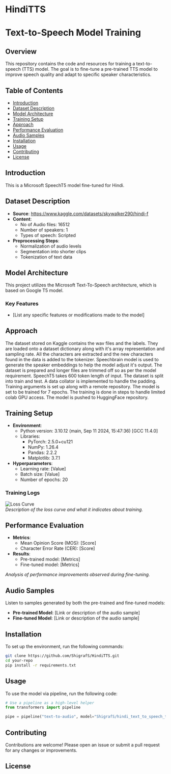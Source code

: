 # HindiTTS
# Text-to-Speech Model Training

## Overview
This repository contains the code and resources for training a text-to-speech (TTS) model. The goal is to fine-tune a pre-trained TTS model to improve speech quality and adapt to specific speaker characteristics.

## Table of Contents
- [Introduction](#introduction)
- [Dataset Description](#dataset-description)
- [Model Architecture](#model-architecture)
- [Training Setup](#training-setup)
- [Approach](#approach)
- [Performance Evaluation](#performance-evaluation)
- [Audio Samples](#audio-samples)
- [Installation](#installation)
- [Usage](#usage)
- [Contributing](#contributing)
- [License](#license)

## Introduction
This is a Microsoft SpeechT5 model fine-tuned for Hindi. 

## Dataset Description
- **Source**: https://www.kaggle.com/datasets/skywalker290/hindi-f
- **Content**: 
  - No of Audio files: 16512
  - Number of speakers: 1
  - Types of speech: Scripted
- **Preprocessing Steps**:
  - Normalization of audio levels
  - Segmentation into shorter clips
  - Tokenization of text data

## Model Architecture
This project utilizes the Microsoft Text-To-Speech architecture, which is based on Google T5 model. 

### Key Features
- [List any specific features or modifications made to the model]

## Approach 
The dataset stored on Kaggle contains the wav files and the labels. They are loaded onto a dataset dictionary along with it's array representation and sampling rate. All the characters are extracted and the new characters found in the data is added to the tokenizer. Speechbrain model is used to generate the speaker embeddings to help the model adjust it's output. The dataset is prepared and longer files are trimmed off so as per the model requirement. SpeechT5 takes 600 token length of input. The dataset is split into train and test. A data collator is implemented to handle the padding. Training arguments is set up along with a remote repository. The model is set to be trained for 7 epochs. The training is done in steps to handle limited colab GPU access. The model is pushed to HuggingFace repository.

## Training Setup
- **Environment**: 
  - Python version: 3.10.12 (main, Sep 11 2024, 15:47:36) [GCC 11.4.0]
  - Libraries: 
    - PyTorch: 2.5.0+cu121
    - NumPy: 1.26.4
    - Pandas: 2.2.2
    - Matplotlib: 3.7.1
- **Hyperparameters**:
  - Learning rate: [Value]
  - Batch size: [Value]
  - Number of epochs: 20

### Training Logs
![Loss Curve](path/to/loss_curve.png)  
*Description of the loss curve and what it indicates about training.*

## Performance Evaluation
- **Metrics**:
  - Mean Opinion Score (MOS): [Score]
  - Character Error Rate (CER): [Score]
- **Results**:
  - Pre-trained model: [Metrics]
  - Fine-tuned model: [Metrics]
  
*Analysis of performance improvements observed during fine-tuning.*

## Audio Samples
Listen to samples generated by both the pre-trained and fine-tuned models:
- **Pre-trained Model**: [Link or description of the audio sample]
- **Fine-tuned Model**: [Link or description of the audio sample]

## Installation
To set up the environment, run the following commands:

```bash
git clone https://github.com/ShigrafS/HindiTTS.git
cd your-repo
pip install -r requirements.txt
```
## Usage
To use the model via pipeline, run the following code:

```python
# Use a pipeline as a high-level helper
from transformers import pipeline

pipe = pipeline("text-to-audio", model="ShigrafS/hindi_text_to_speech_tts")
```

## Contributing 

Contributions are welcome! Please open an issue or submit a pull request for any changes or improvements.

## License

